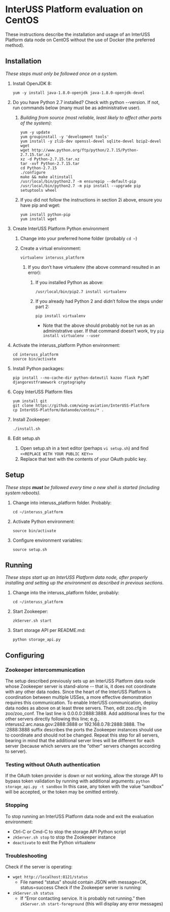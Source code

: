 # InterUSS Platform evaluation on CentOS
These instructions describe the installation and usage of an InterUSS Platform data node on CentOS without the use of Docker (the preferred method).

## Installation
*These steps must only be followed once on a system.*

1. Install OpenJDK 8:

   ```yum -y install java-1.8.0-openjdk java-1.8.0-openjdk-devel```

1. Do you have Python 2.7 installed?  Check with python --version.  If not, run commands below (many must be as administrative user).

    1. *Building from source (most reliable, least likely to affect other parts of the system):*

       ```yum -y update```  
       ```yum groupinstall -y 'development tools'```  
       ```yum install -y zlib-dev openssl-devel sqlite-devel bzip2-devel wget```  
       ```wget http://www.python.org/ftp/python/2.7.15/Python-2.7.15.tar.xz```  
       ```xz -d Python-2.7.15.tar.xz```  
       ```tar -xvf Python-2.7.15.tar```  
       ```cd Python-2.7.15```  
       ```./configure```  
       ```make && make altinstall```  
       ```/usr/local/bin/python2.7 -m ensurepip --default-pip```  
       ```/usr/local/bin/python2.7 -m pip install --upgrade pip setuptools wheel```  

    1. If you did not follow the instructions in section 2i above, ensure you have pip and wget:

       ```yum install python-pip```  
       ```yum install wget```

1. Create InterUSS Platform Python environment
    1. Change into your preferred home folder (probably ```cd ~```)
    1. Create a virtual environment:

       ```virtualenv interuss_platform```

        1. If you don’t have virtualenv (the above command resulted in an error):
            1. If you installed Python as above:

               ```/usr/local/bin/pip2.7 install virtualenv```

            1. If you already had Python 2 and didn’t follow the steps under part 2:

               ```pip install virtualenv```

                * Note that the above should probably not be run as an administrative user.  If that command doesn’t work, try ```pip install virtualenv --user```
1. Activate the interuss_platform Python environment:

   ```cd interuss_platform```  
   ```source bin/activate```

1. Install Python packages:

   ```pip install --no-cache-dir python-dateutil kazoo flask PyJWT djangorestframework cryptography```

1. Copy InterUSS Platform files

   ```yum install git```  
   ```git clone https://github.com/wing-aviation/InterUSS-Platform```  
   ```cp InterUSS-Platform/datanode/centos/* .```

1. Install Zookeeper:

   ```./install.sh```

1. Edit setup.sh
    1. Open setup.sh in a text editor (perhaps ```vi setup.sh```) and find ```<<REPLACE WITH YOUR PUBLIC KEY>>```
    1. Replace that text with the contents of your OAuth public key.

## Setup
*These steps **must** be followed every time a new shell is started (including system reboots).*

1. Change into interuss_platform folder.  Probably:

    ```cd ~/interuss_platform```

1. Activate Python environment:

   ```source bin/activate```


1. Configure environment variables:

    ```source setup.sh```

## Running
*These steps start up an InterUSS Platform data node, after properly installing and setting up the environment as described in previous sections.*

1. Change into the interuss_platform folder, probably:

   ```cd ~/interuss_platform```

1. Start Zookeeper:

   ```zkServer.sh start```

1. Start storage API per README.md:

   ```python storage_api.py```

## Configuring
### Zookeeper intercommunication
The setup described previously sets up an InterUSS Platform data node whose Zookeeper server is stand-alone -- that is, it does not coordinate with any other data nodes.  Since the heart of the InterUSS Platform is coordination between multiple USSes, a more effective demonstration requires this communication.  To enable InterUSS communication, deploy data nodes as above on at least three servers.  Then, edit zoo.cfg in zoo/zoo_conf.  The last line is 0.0.0.0:2888:3888.  Add additional lines for the other servers directly following this line; e.g., interuss2.arc.nasa.gov:2888:3888 or 192.168.0.78:2888:3888.  The :2888:3888 suffix describes the ports the Zookeeper instances should use to coordinate and should not be changed.  Repeat this step for all servers, bearing in mind that the additional server lines will be different for each server (because which servers are the “other” servers changes according to server).

### Testing without OAuth authentication
If the OAuth token provider is down or not working, allow the storage API to bypass token validation by running with additional arguments: ```python storage_api.py -t sandbox```  In this case, any token with the value “sandbox” will be accepted, or the token may be omitted entirely.

### Stopping
To stop running an InterUSS Platform data node and exit the evaluation environment:

* Ctrl-C or Cmd-C to stop the storage API Python script
* ```zkServer.sh stop``` to stop the Zookeeper instance
* ```deactivate``` to exit the Python virtualenv

### Troubleshooting
Check if the server is operating:

* ```wget http://localhost:8121/status```
  * File named “status” should contain JSON with message=OK, status=success
Check if the Zookeeper server is running:
* ```zkServer.sh status```
  * If “Error contacting service. It is probably not running.” then ```zkServer.sh start-foreground``` (this will display any error messages)
